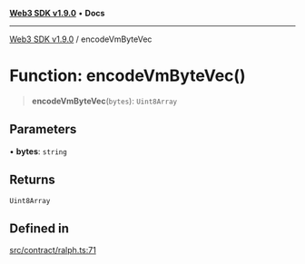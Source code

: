 [**Web3 SDK v1.9.0**](../README.md) • **Docs**

***

[Web3 SDK v1.9.0](../globals.md) / encodeVmByteVec

# Function: encodeVmByteVec()

> **encodeVmByteVec**(`bytes`): `Uint8Array`

## Parameters

• **bytes**: `string`

## Returns

`Uint8Array`

## Defined in

[src/contract/ralph.ts:71](https://github.com/Mystic-Nayy/alephium-web3/blob/c1afd789a197ce5fe21f08c2965942090157c33d/packages/web3/src/contract/ralph.ts#L71)
